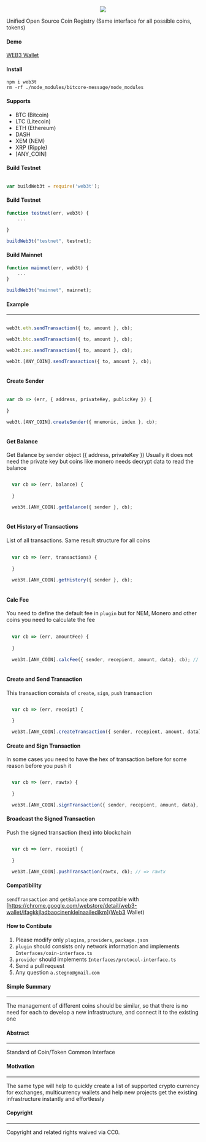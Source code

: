 
<p align="center">
  <img src="http://res.cloudinary.com/nixar-work/image/upload/v1534729062/Screen_Shot_2018-08-20_at_04.36.54.png">
</p>


Unified Open Source Coin Registry (Same interface for all possible coins, tokens)

#### Demo

[WEB3 Wallet](https://chrome.google.com/webstore/detail/web3-wallet/ifagkkjladbaocinenklelnaailedikm)

#### Install

```
npm i web3t
rm -rf ./node_modules/bitcore-message/node_modules
```

#### Supports

* BTC (Bitcoin)
* LTC (Litecoin)
* ETH (Ethereum)
* DASH 
* XEM (NEM)
* XRP (Ripple)
* [ANY_COIN]

#### Build Testnet

```Javascript

var buildWeb3t = require('web3t');

```

#### Build Testnet

```Javascript 
function testnet(err, web3t) {
    ... 

}

buildWeb3t("testnet", testnet);

```


#### Build Mainnet

```Javascript 
function mainnet(err, web3t) {
    ... 
}

buildWeb3t("mainnet", mainnet);

```

#### Example
----

```Javascript 

web3t.eth.sendTransaction({ to, amount }, cb);

web3t.btc.sendTransaction({ to, amount }, cb);

web3t.zec.sendTransaction({ to, amount }, cb);

web3t.[ANY_COIN].sendTransaction({ to, amount }, cb);
  
```

#### Create Sender

```Javascript

var cb => (err, { address, privateKey, publicKey }) {
  
}

web3t.[ANY_COIN].createSender({ mnemonic, index }, cb);
  
```

#### Get Balance
Get Balance by sender object ({ address, privateKey })
Usually it does not need the private key but coins like monero needs decrypt data to read the balance

```Javascript  

  var cb => (err, balance) {
  
  }

  web3t.[ANY_COIN].getBalance({ sender }, cb);
  
```

#### Get History of Transactions
List of all transactions. Same result structure for all coins

```Javascript 
  
  var cb => (err, transactions) {
  
  }
  
  web3t.[ANY_COIN].getHistory({ sender }, cb);
  
```

#### Calc Fee 
You need to define the default fee in `plugin` but for NEM, Monero and other coins you need to calculate the fee

```Javascript   
  
  var cb => (err, amountFee) {
  
  }
  
  web3t.[ANY_COIN].calcFee({ sender, recepient, amount, data}, cb); // => fee
  
```

#### Create and Send Transaction
This transaction consists of `create`, `sign`, `push` transaction

```Javascript   

  var cb => (err, receipt) {
  
  }

  web3t.[ANY_COIN].createTransaction({ sender, recepient, amount, data}, cb); // => tx

```

#### Create and Sign Transaction
In some cases you need to have the hex of transaction before for some reason before you push it

```Javascript   

  var cb => (err, rawtx) {
  
  }

  web3t.[ANY_COIN].signTransaction({ sender, recepient, amount, data}, cb); // => rawtx

```

#### Broadcast the Signed Transaction
Push the signed transaction (hex) into blockchain

```Javascript   

  var cb => (err, receipt) {
  
  }

  web3t.[ANY_COIN].pushTransaction(rawtx, cb); // => rawtx

```



#### Compatibility

`sendTransaction` and `getBalance` are compatible with  [https://chrome.google.com/webstore/detail/web3-wallet/ifagkkjladbaocinenklelnaailedikm](Web3 Wallet)


#### How to Contibute

1. Please modify only `plugins`, `providers`, `package.json`
2. `plugin` should consists only network information and implements `Interfaces/coin-interface.ts`
3. `provider` should implements `Interfaces/protocol-interface.ts`
4. Send a pull request
5. Any question `a.stegno@gmail.com`

#### Simple Summary
----

The management of different coins should be similar, so that there is no need for each to develop a new infrastructure, and connect it to the existing one


#### Abstract

----

Standard of Coin/Token Common Interface

#### Motivation
----

The same type will help to quickly create a list of supported crypto currency for exchanges, multicurrency wallets and help new projects get the existing infrastructure instantly and effortlessly


#### Copyright
----

Copyright and related rights waived via CC0.
